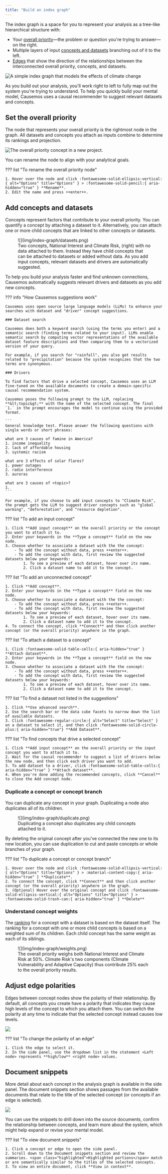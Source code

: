 ```yaml
---
title: "Build an index graph"
---
```


The index graph is a space for you to represent your analysis as a tree-like hierarchical structure with:

- Your [overall priority](#overall-priority)&mdash;the problem or question you're trying to answer&mdash;on the right.
- Multiple layers of input [concepts and datasets](#concepts-and-datasets) branching out of it to the left.
- [Edges](#edges) that show the direction of the relationships between the interconnected overall priority, concepts, and datasets.

![A simple index graph that models the effects of climate change](img/index-graph/index-graph.png)

As you build out your analysis, you'll work right to left to fully map out the system you're trying to understand. To help you quickly build your mental model, Causemos uses a causal recommender to suggest relevant datasets and concepts.

## Set the overall priority

The node that represents your overall priority is the rightmost node in the graph. All datasets and concepts you attach as inputs combine to determine its rankings and projection.

![The overall priority concept in a new project.](img/index-graph/overall-priority.png)

You can rename the node to align with your analytical goals.

??? list "To rename the overall priority node"

    1. Hover over the node and click :fontawesome-solid-ellipsis-vertical:{ alt="Options" title="Options" } > :fontawesome-solid-pencil:{ aria-hidden="true" } **Rename**.
    2. Edit the name and press ++enter++.

## Add concepts and datasets

Concepts represent factors that contribute to your overall priority. You can quantify a concept by attaching a dataset to it. Alternatively, you can attach one or more child concepts that are linked to other concepts or datasets.

<figure markdown>
  ![](img/index-graph/datasets.png)
  <figcaption>Two concepts, National Interest and Climate Risk, (right) with no data attached to them. Instead they have child concepts that can be attached to datasets or added without data. As you add input concepts, relevant datasets and drivers are automatically suggested.</figcaption>
</figure>

To help you build your analysis faster and find unknown connections, Causemos automatically suggests relevant drivers and datasets as you add new concepts.

??? info "How Causemos suggestions work"

    Causemos uses open source large language models (LLMs) to enhance your searches with dataset and "driver" concept suggestions.

    ### Dataset search

    Causemos does both a keyword search (using the terms you enter) and a semantic search (finding terms related to your input). LLMs enable semantic search by computing vector representations of the available dataset feature descriptions and then comparing them to a vectorized version of your query.

    For example, if you search for "rainfall", you also get results related to "precipitation" because the system recognizes that the two terms are synonymous.
    
    ### Drivers

    To find factors that drive a selected concept, Causemos uses an LLM fine-tuned on the available documents to create a domain-specific causal recommendation system. 

    Causemos poses the following prompt to the LLM, replacing **&lt;topic&gt;** with the name of the selected concept. The final `1.` in the prompt encourages the model to continue using the provided format.

    ```
    General knowledge test. Please answer the following questions with single words or short phrases:

    what are 3 causes of famine in America?
    1. income inequality
    2. lack of affordable housing
    3. systemic racism
    
    what are 3 effects of solar flares?
    1. power outages
    2. radio interference
    3. auroras
    
    what are 3 causes of <topic>?
    1.
    ```

    For example, if you choose to add input concepts to "Climate Risk", the prompt gets the LLM to suggest driver concepts such as "global warming", "deforestation", and "resource depletion".

??? list "To add an input concept"

    1. Click **Add input concept** on the overall priority or the concept you want to attach it to.
    2. Enter your keywords in the **Type a concept** field on the new node.
    3. Choose whether to associate a dataset with the the concept:
        - To add the concept without data, press ++enter++.
        - To add the concept with data, first review the suggested datasets below your keywords:
            1. To see a preview of each dataset, hover over its name. 
            2. Click a dataset name to add it to the concept.

??? list "To add an unconnected concept"

    1. Click **Add concept**.
    2. Enter your keywords in the **Type a concept** field on the new node.
    3. Choose whether to associate a dataset with the the concept:
        - To add the concept without data, press ++enter++.
        - To add the concept with data, first review the suggested datasets below your keywords:
            1. To see a preview of each dataset, hover over its name. 
            2. Click a dataset name to add it to the concept.
    4. To connect the concept, click **Connect** and then click another concept (or the overall priority) anywhere in the graph.

??? list "To attach a dataset to a concept"

    1. Click :fontawesome-solid-table-cells:{ aria-hidden="true" } **Attach dataset**.
    2. Enter your keywords in the **Type a concept** field on the new node.
    3. Choose whether to associate a dataset with the the concept:
        - To add the concept without data, press ++enter++.
        - To add the concept with data, first review the suggested datasets below your keywords:
            1. To see a preview of each dataset, hover over its name. 
            2. Click a dataset name to add it to the concept.

??? list "To find a dataset not listed in the suggestions"

    1. Click **Use advanced search**.
    2. Use the search bar or the data cube facets to narrow down the list of available datasets.
    3. Click :fontawesome-regular-circle:{ alt="Select" title="Select" } on a dataset to select it, and then click :fontawesome-solid-circle-plus:{ aria-hidden="true"} **Add Dataset**.

??? list "To find concepts that drive a selected concept"

    1. Click **Add input concept** on the overall priority or the input concept you want to attach it to.
    2. Wait for the causal recommender to suggest a list of drivers below the new node, and then click each driver you want to add.
    3. To add dataset to a driver, click :fontawesome-solid-table-cells:{ aria-hidden="true" } **Attach dataset**.
    4. When you're done adding the recommended concepts, click **Cancel** to close the Add concept node.

### Duplicate a concept or concept branch

You can duplicate any concept in your graph. Duplicating a node also duplicates all of its children.

<figure markdown>
  ![](img/index-graph/duplicate.png)
  <figcaption>Duplicating a concept also duplicates any child concepts attached to it.</figcaption>
</figure>

By deleting the original concept after you've connected the new one to its new location, you can use duplication to cut and paste concepts or whole branches of your graph.

??? list "To duplicate a concept or concept branch"

    1. Hover over the node and click :fontawesome-solid-ellipsis-vertical:{ alt="Options" title="Options" } > :material-content-copy:{ aria-hidden="true" } **Duplicate**.
    2. To connect the concept, click **Connect** and then click another concept (or the overall priority) anywhere in the graph.
    3. (Optional) Hover over the original concept and click :fontawesome-solid-ellipsis-vertical:{ alt="Options" title="Options" } > :fontawesome-solid-trash-can:{ aria-hidden="true" } **Delete**

### Understand concept weights

The [ranking](#projections) for a concept with a dataset is based on the dataset itself. The ranking for a concept with one or more child concepts is based on a weighted sum of its children. Each child concept has the same weight as each of its siblings. 

<figure markdown>
  ![](img/index-graph/weights.png)
  <figcaption>The overall priority weighs both National Interest and Climate Risk at 50%. Climate Risk's two components (Climate Vulnerability and Adaptive Capacity) thus contribute 25% each to the overall priority results.</figcaption>
</figure>

## Adjust edge polarities

Edges between concept nodes show the polarity of their relationship. By default, all concepts you create have a polarity that indicates they cause high levels of the concept to which you attach them. You can switch the polarity at any time to indicate that the selected concept instead causes low levels.

![](img/index-graph/polarity.png)

??? list "To change the polarity of an edge"

    1. Click the edge to select it.
    2. In the side panel, use the dropdown list in the statement <Left node> represents **high/low** <right node> values.

## Document snippets

More detail about each concept in the analysis graph is available in the side panel. The document snippets section shows passages from the available documents that relate to the title of the selected concept (or concepts if an edge is selected). 

![](img/index-graph/document-snippets.png)

You can use the snippets to drill down into the source documents, confirm the relationship between concepts, and learn more about the system, which might help expand or revise your mental model.

??? list "To view document snippets"

    1. Click a concept or edge to open the side panel.
    2. Scroll down to the Document snippets section and review the summaries. <span class="highlighted">Highlighted portions</span> match or are semantically similar to the titles of the selected concepts.
    3. To view an entire document, click **View in context**.